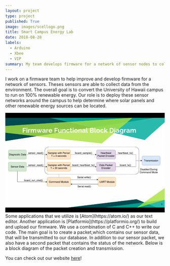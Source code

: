 ```yaml
---
layout: project
type: project
published: True
image: images/scellogo.png
title: Smart Campus Energy Lab
date: 2018-08-28
labels:
  - Arduino
  - Xbee
  - VIP
summary: My team develops firmware for a network of sensor nodes to collect meteorological data.
---
```


I work on a firmware team to help improve and develop firmware for a network of sensors. Theses sensors are able to collect data from the environment. The overall goal is to convert the University of Hawaii campus to run on 100% renewable energy. Our role is to deploy these sensor networks around the campus to help determine where solar panels and other renewable energy sources can be located.

<img class="ui medium right floated rounded image" src="../images/sceldiagram.png">
Some applications that we utilize is [Atom](https://atom.io/) as our text editor. Another application is [Platformio](https://platformio.org/) to build and upload our firmware. We use a combination of C and C++ to write our code. The main goal is to create a packet,which contains our sensor data, that will be transmitted to our database. In addition to our sensor packet, we also have a second packet that contains the status of the network. Below is a block diagram of the packet creation and transmission. 

You can check out our website [here](http://scel-hawaii.org/)!